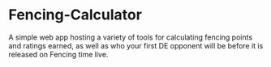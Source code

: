 # Fencing-Calculator
A simple web app hosting a variety of tools for calculating fencing points and ratings earned, as well as who your first DE opponent will be before it is released on Fencing time live.
